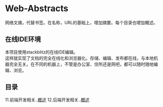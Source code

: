 # Web-Abstracts
网络文摘，代替书签。在名称，URL的基础上，增加摘要。每个目录也增加概述。

## 在线IDE环境
本项目使用stackblitz的在线IDE编辑。  
这样就实现了文档的完全在线化和浏览器化。存储、编辑、发布都在线，与本地机器完全无关。在不同的机器上，不管是办公室、住所还是网吧，都可以随时随地编辑、浏览。
## 目录
11.前端开发相关..[概述](./11.前端开发相关/11.概述.md)
12.后端开发相关..[概述](12.后端开发相关/11.概述.md)
